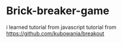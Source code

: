 # Brick-breaker-game

i learned tutorial from javascript tutorial from https://github.com/kubowania/breakout
